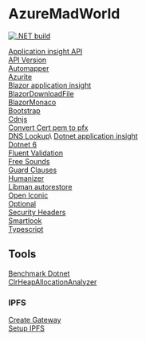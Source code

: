 # AzureMadWorld

[![.NET build](https://github.com/oveldman/AzureMadWorld/actions/workflows/DotnetCheck.yml/badge.svg?branch=main)](https://github.com/oveldman/AzureMadWorld/actions/workflows/DotnetCheck.yml)

[Application insight API](https://dev.applicationinsights.io/documentation/overview)\
[API Version](https://github.com/dotnet/aspnet-api-versioning)\
[Automapper](https://github.com/AutoMapper)\
[Azurite](https://docs.microsoft.com/en-us/azure/storage/common/storage-use-azurite?tabs=visual-studio)\
[Blazor application insight](https://github.com/IvanJosipovic/BlazorApplicationInsights)\
[BlazorDownloadFile](https://github.com/arivera12/BlazorDownloadFile)\
[BlazorMonaco](https://github.com/serdarciplak/BlazorMonaco)\
[Bootstrap](https://getbootstrap.com/)\
[Cdnjs](https://cdnjs.com/libraries?q=bootstrap)\
[Convert Cert pem to pfx](https://tomascrespo.com/convert-letsencrypt-pem-certificate-to-pfx/)\
[DNS Lookup](https://toolbox.googleapps.com/apps/dig/#TXT/_acme-challenge.api.mad-world.nl.)\
[Dotnet application insight](https://docs.microsoft.com/en-us/azure/azure-monitor/app/asp-net-core)\
[Dotnet 6](https://docs.microsoft.com/en-us/dotnet/core/compatibility/6.0)\
[Fluent Validation](https://github.com/FluentValidation/FluentValidation)\
[Free Sounds](https://freesound.org/browse/)\
[Guard Clauses](https://github.com/ardalis/GuardClauses)\
[Humanizer](https://github.com/Humanizr/Humanizer)\
[Libman autorestore](https://docs.microsoft.com/en-us/aspnet/core/client-side/libman/libman-vs?view=aspnetcore-6.0#restore-files-during-build)\
[Open Iconic](https://useiconic.com/open)\
[Optional](https://github.com/nlkl/Optional)\
[Security Headers](https://github.com/andrewlock/NetEscapades.AspNetCore.SecurityHeaders)\
[Smartlook](https://www.smartlook.com/)\
[Typescript](https://docs.microsoft.com/en-us/visualstudio/javascript/compile-typescript-code-npm?view=vs-2022)

## Tools
[Benchmark Dotnet](https://benchmarkdotnet.org/)\
[ClrHeapAllocationAnalyzer](https://www.nuget.org/packages/ClrHeapAllocationAnalyzer)

### IPFS
[Create Gateway](https://rossbulat.medium.com/introduction-to-ipfs-set-up-nodes-on-your-network-with-http-gateways-10e21ea689a4)\
[Setup IPFS](https://michalzalecki.com/set-up-ipfs-node-on-the-server/)